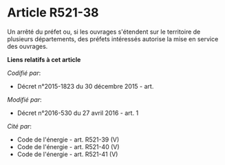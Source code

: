 # Article R521-38

Un arrêté du préfet ou, si les ouvrages s'étendent sur le territoire de plusieurs départements, des préfets intéressés
autorise la mise en service des ouvrages.

**Liens relatifs à cet article**

_Codifié par_:

  - Décret n°2015-1823 du 30 décembre 2015 - art.

_Modifié par_:

  - Décret n°2016-530 du 27 avril 2016 - art. 1

_Cité par_:

  - Code de l'énergie - art. R521-39 (V)
  - Code de l'énergie - art. R521-40 (V)
  - Code de l'énergie - art. R521-41 (V)
